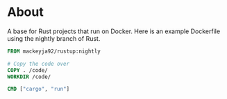 About
======

A base for Rust projects that run on Docker. Here is an example Dockerfile using the nightly branch of Rust.


```dockerfile
FROM mackeyja92/rustup:nightly

# Copy the code over
COPY . /code/
WORKDIR /code/

CMD ["cargo", "run"]
```
